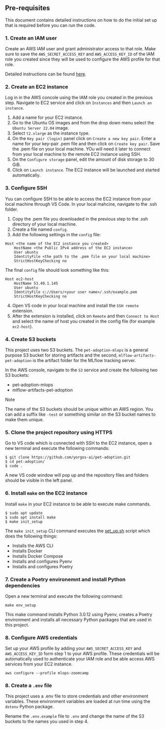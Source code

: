 ## Pre-requisites

This document contains detailed instructions on how to do the initial set up that is required before you can run the code.

### 1. Create an IAM user
Create an AWS IAM user and grant administrator access to that role. Make sure to save the `AWS_SECRET_ACCESS_KEY` and `AWS_ACCESS_KEY_ID` of the IAM role you created since they will be used to configure the AWS profile for that role.

Detailed instructions can be found [here](https://docs.aws.amazon.com/IAM/latest/UserGuide/id_users_create.html).

### 2. Create an EC2 instance
Log in in the AWS concole using the IAM role you created in the previous step. Navigate to EC2 service and click on `Instances` and then `Launch an instance`.
1. Add a name for your EC2 instance.
2. Go to the Ubuntu OS images and from the drop down menu select the `Ubuntu Server 22.04` image.
3. Select `t2.xlarge` as the instance type.
4. On the `Key pair (login)` panel click on `Create a new key pair`. Enter a name for your key-pair .pem file and then click on `Create key pair`. Save the .pem file on your local machine. YOu will need it later to connect from your local machine to the remote EC2 instance using SSH.
5. On the `Configure storage` panel, edit the amount of disk storage to 30 GiB.
6. Click on `Launch instance`. The EC2 instance will be launched and started automatically.

### 3. Configure SSH
Yuu can configure SSH to be able to access the EC2 instance from your local machine through VS Code.
In your local mahcine, navigate to the .ssh folder.

1. Copy the .pem file you downloaded in the previous step to the .ssh directory of your local machine.
2. Create a file named `config`.
3. Add the following settings in the `config` file:
```
Host <the name of the EC2 instance you created>
    HostName <the Public IPv4 address of the EC2 instance>
    User ubuntu
    IdentityFile <the path to the .pem file on your local machine>
    StrictHostKeyChecking no
```
The final `config` file should look something like this:
```
Host ec2-host
    HostName 53.49.1.145
    User ubuntu
    IdentityFile c://Users/<your user name>/.ssh/example.pem
    StrictHostKeyChecking no
```

4. Open VS code in your local machine and install the `SSH remote` extension.
5. After the extension is installed, click on `Remote` and then `Connect to Host` and select the name of host you created in the config file (for example `ec2-host`).

### 4. Create S3 buckets
This project uses two S3 buckets. The `pet-adoption-mlops` is a general purpose S3 bucket for storing artifacts and the second, `mlflow-artifacts-pet-adoption` is the artifact folder for the MLflow tracking server.

In the AWS console, navigate to the `S3` service and create the following two S3 buckets:
- pet-adoption-mlops
- mlflow-artifacts-pet-adoption

> [!NOTE]
> The name of the S3 buckets should be unique within an AWS region. You can add a suffix like `-test` or something similar on the S3 bucket names to make them unique.

### 5. Clone the project repository using HTTPS
Go to VS code which is connected with SSH to the EC2 instance, open a new terminal and execute the following commands:
```
$ git clone https://github.com/yorgos-ai/pet-adoption.git
$ cd pet-adoption/
$ code .
```
A new VS code window will pop up and the repository files and folders should be visible in the left panel.

### 6. Install `make` on the EC2 instance
Install `make` in your EC2 instance to be able to execute make commands.
```
$ sudo apt update
$ sudo apt install make
$ make init_setup
```

The `make init_setup` CLI command executes the [set_up.sh](pet_adoption/scripts/set_up.sh) script which does the following things:
- Installs the AWS CLI
- Installs Docker
- Installs Docker Compose
- Installs and configures Pyenv
- Installs and configures Poetry

### 7. Create a Poetry environemnt and install Python dependencies
Open a new terminal and execute the following command:
```
make env_setup
```
This make command installs Python 3.0.12 using Pyenv, creates a Poetry environment and installs all necessary Python packages that are used in this project.

### 8. Configure AWS credentials
Set up your AWS profile by adding your `AWS_SECRET_ACCESS_KEY` and `AWS_ACCESS_KEY_ID` form step 1 to your AWS profile. These credentials will be automatically used to authenticate your IAM role and be able access AWS services from your EC2 instance.

```
aws configure --profile mlops-zoomcamp
```

### 8. Create a `.env` file
This project uses a .env file to store credentials and other environment variables. These environment variables are loaded at run time using the `dotenv` Python package.

Rename the `.env.example` file to `.env` and change the name of the S3 buckets to the names you used in step 4.
